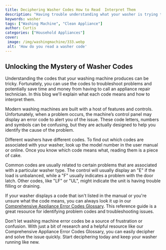 ```yaml
---
title: Deciphering Washer Codes How to Read  Interpret Them
description: "Having trouble understanding what your washer is trying to tell you This blog post will help you learn how to read and interpret washer codes so you can get back to your laundry with ease"
keywords: washer
tags: ["Washing Machine", "Clean Appliance"]
author: Curtis
categories: ["Household Appliances"]
cover: 
 image: /img/washingmachine/333.webp
 alt: 'How do you read a washer code'
---
```

## Unlocking the Mystery of Washer Codes

Understanding the codes that your washing machine produces can be tricky. Fortunately, you can use the codes to troubleshoot problems and potentially save time and money from having to call an appliance repair technician. In this blog we'll explain what each code means and how to interpret them.

Modern washing machines are built with a host of features and controls. Unfortunately, when a problem occurs, the machine’s control panel may display an error code to alert you of the issue. These code letters, numbers and symbols can be confusing, but they are actually designed to help you identify the cause of the problem. 

Different washers have different codes. To find out which codes are associated with your washer, look up the model number in the user manual or online. Once you know which code means what, reading them is a piece of cake. 

Common codes are usually related to certain problems that are associated with a particular washer type. The control will usually display an "E" if the load is unbalanced, while a "F" usually indicates a problem with the door latch. Other codes, like "LF" or "UL", might indicate the unit is having trouble filling or draining. 

If your washer displays a code that isn't listed in the manual or you're unsure what the code means, you can always look it up in our [Comprehensive Appliance Error Codes Glossary](./error-codes/). This reference guide is a great resource for identifying problem codes and troubleshooting issues.

Don’t let washing machine error codes be a source of frustration or confusion. With just a bit of research and a helpful resource like our Comprehensive Appliance Error Codes Glossary, you can easily decipher and solve the issue quickly. Start deciphering today and keep your washer running like new.
